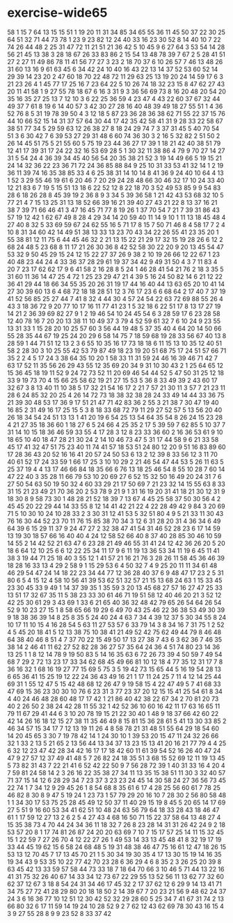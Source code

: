 # exercise-wide65
58
1
15
7
64
13
15
15
51
1
19
20
11
31
34
85
34
65
55
36
11
45
50
37
22
30
25
64
51
32
71
44
73
78
1
23
9
23
82
12
24
40
33
16
23
30
52
8
14
40
10
7
22
74
26
44
48
2
25
31
47
72
11
21
51
21
36
42
5
10
45
9
6
27
64
3
53
54
14
28
56
21
45
13
38
3
28
18
67
26
33
83
86
2
15
54
13
48
78
39
7
67
2
5
28
41
51
27
2
27
11
49
86
78
11
41
56
77
27
3
23
2
18
70
37
6
10
26
57
7
46
13
48
26
31
60
13
16
9
61
63
45
6
34
42
24
10
40
16
43
22
13
14
37
52
53
60
52
14
29
39
14
23
20
2
47
60
18
70
22
48
72
11
29
63
25
13
19
20
24
14
59
17
6
3
21
23
26
4
1
45
77
17
25
16
7
23
64
22
5
10
26
74
18
32
23
15
8
47
62
27
43
20
11
41
58
1
9
27
55
78
18
67
6
16
3
31
9
3
36
56
69
73
8
16
20
48
20
54
20
35
16
35
27
25
13
7
12
10
3
6
22
25
36
59
4
23
47
4
43
22
60
37
67
32
44
49
37
7
61
8
19
6
14
40
57
3
42
30
27
28
16
40
48
39
49
18
27
55
51
1
4
36
52
76
8
5
31
19
78
39
50
4
3
12
18
5
87
23
36
28
36
38
62
71
55
22
37
15
76
44
10
66
52
15
14
31
37
57
64
30
44
17
42
35
42
58
41
31
9
28
33
22
58
67
38
51
77
34
5
29
59
63
12
26
38
27
8
18
24
29
74
7
3
37
31
45
5
40
70
54
51
3
6
30
42
7
6
39
53
27
29
31
48
6
60
74
36
30
3
2
16
5
32
82
2
51
50
2
26
14
45
51
75
5
21
55
60
5
75
19
23
44
36
27
17
39
1
18
21
42
40
38
51
79
12
41
17
39
31
17
24
22
32
16
53
69
28
5
1
30
32
11
38
86
4
79
9
70
27
14
27
31
5
54
24
4
36
39
34
45
40
56
54
20
35
38
21
52
3
19
14
49
66
5
19
15
21
24
14
32
36
22
23
36
71
72
24
36
85
88
84
9
25
10
31
33
53
41
32
14
1
2
19
36
11
39
74
16
35
38
85
33
4
6
25
38
31
14
10
14
8
41
36
9
24
40
10
64
4
13
1
52
3
29
55
46
19
61
6
20
46
7
20
29
24
28
48
66
30
46
32
17
10
24
33
40
12
21
83
6
7
19
5
15
51
13
18
6
22
52
12
8
22
18
70
3
52
49
53
85
9
9
54
83
28
6
18
26
28
8
45
39
19
2
36
8
9
3
34
5
39
36
58
1
21
42
43
53
68
32
10
5
77
21
4
7
15
13
25
31
13
18
52
66
39
16
21
39
40
27
43
21
22
8
13
37
16
21
38
7
39
71
66
46
41
3
47
16
45
71
77
8
19
26
1
37
70
54
7
21
7
39
31
86
43
57
19
12
42
1
62
67
49
8
28
4
29
34
14
20
59
40
11
14
9
10
1
11
13
18
45
48
4
27
40
8
32
5
33
69
59
67
24
62
55
16
5
71
17
8
15
7
50
71
46
8
4
58
17
7
2
4
10
8
31
34
60
42
14
49
51
38
13
33
13
23
70
43
34
22
26
55
41
23
35
20
1
55
38
81
12
11
75
6
44
45
46
32
2
21
13
15
22
21
29
17
32
15
19
28
26
6
12
2
68
24
48
5
23
68
8
11
17
21
26
30
36
8
42
52
58
30
22
20
9
20
13
45
54
47
53
32
9
50
45
29
15
24
12
15
22
27
37
26
9
38
2
10
19
26
66
12
22
67
1
23
40
48
23
44
24
4
33
36
37
28
29
61
19
37
34
42
9
49
31
50
4
3
7
11
83
4
20
7
23
17
62
62
17
9
6
41
58
2
16
28
8
5
24
1
46
28
41
54
21
76
2
18
3
35
5
31
60
11
36
14
47
25
4
72
1
25
23
29
47
21
4
39
5
16
24
50
82
14
6
21
12
22
36
41
29
44
18
66
34
55
35
20
26
31
19
17
44
16
40
44
13
63
65
20
10
41
14
27
30
39
60
13
6
4
68
72
18
18
28
51
12
3
76
17
23
6
6
68
64
2
17
40
7
37
19
41
52
56
85
25
27
44
7
41
8
32
4
44
30
4
57
24
54
22
63
72
69
88
55
26
4
43
3
18
36
72
9
20
77
10
17
16
11
77
41
23
1
5
32
18
6
22
51
17
8
13
17
27
19
14
21
2
36
39
69
82
27
9
1
2
19
46
54
10
24
45
54
6
3
28
59
17
6
23
28
58
12
40
78
16
7
20
20
13
38
11
10
49
37
3
79
4
52
59
61
32
7
6
10
24
9
23
55
13
31
33
1
15
28
20
10
25
57
60
3
56
44
19
48
5
37
35
40
4
64
20
14
50
66
55
28
35
44
67
19
25
24
20
29
6
58
14
75
7
18
59
68
19
28
33
56
67
40
13
8
28
59
1
44
71
51
12
13
2
3
6
55
10
35
16
17
73
18
18
6
11
15
13
10
35
12
40
51
58
2
28
30
3
10
25
55
42
53
79
87
49
18
23
19
20
51
68
75
17
24
51
57
66
71
35
2
2
4
5
17
24
3
38
64
35
10
20
1
58
33
11
31
59
24
46
16
39
46
71
42
7
63
17
52
11
35
56
26
29
43
55
12
35
69
20
34
9
31
10
30
43
2
1
25
64
65
12
15
36
45
18
19
11
52
9
24
72
73
52
11
20
69
46
54
44
52
5
47
50
31
25
12
18
33
9
19
73
70
4
15
66
25
58
62
19
21
27
15
53
5
36
8
33
49
39
2
43
60
17
32
67
3
8
13
40
11
10
38
5
17
32
21
54
16
17
2
21
7
57
21
30
11
3
57
7
21
23
11
28
6
24
85
32
20
25
4
26
14
72
73
18
38
32
38
28
24
33
49
14
44
33
36
75
21
39
30
48
53
17
36
9
17
51
21
47
71
42
83
36
2
55
3
21
38
7
30
47
19
40
16
85
2
31
49
16
17
25
15
5
3
8
18
33
68
72
79
11
29
27
52
57
5
13
56
20
40
26
18
34
54
24
51
13
13
1
41
20
19
6
54
25
13
54
64
35
54
8
26
24
15
23
28
4
21
27
35
18
36
60
1
18
27
6
5
24
66
4
25
35
2
17
5
39
59
7
62
85
5
10
37
7
31
14
10
15
18
36
46
59
33
55
4
17
28
3
12
8
23
33
36
60
2
16
36
53
61
9
10
18
65
10
40
18
47
28
21
30
24
2
14
10
46
73
47
5
31
17
44
58
9
6
21
33
58
45
17
41
32
47
51
75
23
40
11
74
41
57
18
53
51
24
80
12
20
9
51
16
83
89
60
17
28
36
43
20
52
16
16
41
20
57
24
50
53
6
13
2
12
39
8
33
56
12
3
11
70
40
61
52
17
24
33
59
1
66
17
25
3
10
10
29
2
21
46
54
47
44
53
5
26
11
63
5
25
37
19
4
4
13
17
46
66
84
18
35
66
6
76
13
18
25
46
54
8
55
10
28
7
60
14
47
22
40
3
35
28
11
66
79
53
10
20
69
27
6
52
15
32
50
16
49
20
24
31
7
6
27
50
54
63
50
19
50
32
4
60
33
29
21
17
50
69
7
21
23
32
14
15
55
63
8
33
31
15
21
23
49
21
70
36
20
2
53
78
9
21
9
1
31
16
19
20
31
41
18
21
30
12
31
9
18
30
8
9
58
73
30
1
48
28
21
52
18
39
7
13
67
4
45
25
58
37
50
30
56
4
2
45
45
20
22
29
44
14
33
55
8
12
14
41
42
21
22
4
22
28
49
42
9
84
3
20
69
71
5
10
30
10
24
10
28
33
2
3
30
31
12
41
53
5
32
51
80
4
9
5
21
33
11
30
43
76
16
30
44
52
23
70
11
76
15
85
38
70
34
3
12
6
31
28
20
31
4
36
34
6
49
64
39
6
15
29
11
37
9
24
47
27
2
32
38
47
41
54
31
46
52
28
23
6
17
14
59
13
19
30
18
57
66
16
40
40
4
24
12
58
52
66
40
8
37
40
28
85
30
46
10
59
14
55
2
14
42
52
21
63
47
6
23
28
21
49
46
55
31
41
24
12
42
36
26
20
5
20
18
6
64
12
10
25
6
6
12
22
25
34
11
17
9
6
11
19
13
36
53
34
11
19
6
45
11
41
38
3
19
44
71
25
18
40
3
55
12
1
41
57
21
16
21
76
3
28
26
11
58
45
36
46
39
18
28
16
33
13
4
29
2
58
9
1
15
29
53
6
4
50
32
7
4
9
25
20
11
11
34
61
48
46
29
54
47
24
14
18
22
23
34
44
77
12
36
28
40
37
6
9
48
47
17
23
2
5
31
80
6
5
4
15
12
4
58
10
56
41
39
53
62
51
32
57
21
15
13
68
24
63
1
15
33
45
23
30
45
33
9
49
1
14
37
39
35
1
35
59
3
20
13
45
68
27
57
16
27
47
25
33
13
51
17
32
67
35
11
5
38
23
33
30
61
46
71
19
51
58
12
40
46
20
21
3
52
12
42
25
30
61
29
3
43
69
1
33
6
21
65
40
36
32
48
42
79
65
26
54
64
26
54
52
9
10
23
27
15
1
8
58
65
66
19
29
6
49
70
43
25
46
22
36
38
53
49
30
39
9
18
38
36
39
14
8
25
8
35
5
24
40
24
4
63
7
34
4
39
12
37
5
30
34
55
8
24
10
17
11
10
15
4
16
28
54
5
63
11
27
53
57
6
33
79
14
3
8
34
16
7
31
75
1
2
52
4
5
45
20
18
41
5
12
13
38
75
10
38
41
21
49
52
42
75
62
49
44
79
8
46
48
64
38
40
46
8
51
4
7
37
70
22
15
49
50
17
13
27
38
7
43
6
3
62
36
7
46
35
38
14
2
46
41
11
62
27
52
82
28
36
27
57
35
64
24
36
4
51
74
80
23
14
36
13
25
1
1
8
12
14
78
9
19
50
83
5
14
16
35
63
6
72
26
73
39
4
50
59
7
49
54
68
7
29
2
72
13
23
17
33
34
62
68
45
49
66
81
10
12
18
4
77
35
12
31
17
7
8
36
16
32
1
68
16
19
27
77
15
69
5
75
3
5
19
42
73
15
65
44
5
16
19
54
28
13
6
65
36
41
15
25
19
12
22
24
36
43
49
16
21
1
17
11
24
25
7
11
4
12
14
25
44
69
31
1
55
12
47
5
15
42
48
68
12
26
47
9
19
58
15
4
22
47
49
5
7
41
68
33
47
69
15
36
23
30
30
10
76
6
23
31
3
77
23
37
20
12
15
15
41
25
54
61
8
34
4
40
24
46
48
28
60
48
17
17
42
1
21
86
40
42
38
22
67
34
2
70
81
20
73
40
2
26
50
2
38
24
42
28
11
55
32
1
42
52
36
10
60
16
42
11
17
63
16
65
11
79
11
67
29
41
44
6
3
10
20
78
19
15
21
22
30
40
1
48
9
18
37
66
42
60
22
42
14
26
16
18
12
15
27
38
11
35
46
49
8
15
81
15
36
28
61
5
41
13
30
33
85
2
46
34
57
15
34
17
7
12
13
19
11
26
4
8
58
78
21
31
48
51
55
64
29
18
54
60
14
20
45
65
3
30
7
19
78
42
14
1
24
30
10
1
39
53
20
15
47
11
24
32
26
66
32
1
33
2
13
5
21
65
2
13
56
44
13
34
37
13
23
15
13
41
20
16
21
77
79
4
4
25
6
32
12
23
47
42
28
34
42
16
17
17
18
42
60
11
61
39
54
52
16
26
40
47
24
47
9
27
57
12
37
49
41
48
5
7
26
82
24
18
35
51
3
68
15
52
69
12
11
19
13
45
5
73
82
31
43
7
22
21
41
6
52
42
22
50
9
7
56
28
72
39
1
40
31
33
16
4
20
4
7
59
81
24
58
14
2
3
26
16
22
35
38
27
34
11
13
35
15
38
51
11
30
3
32
40
57
71
37
15
14
12
6
28
29
34
7
23
37
3
23
23
24
45
14
30
58
24
27
36
56
73
45
22
74
1
7
34
12
9
29
45
26
1
8
54
68
8
35
61
6
17
4
28
25
56
60
61
7
78
25
46
82
8
30
8
9
47
5
19
24
1
23
73
1
57
79
29
20
16
10
7
28
30
2
56
80
58
48
1
1
34
30
17
53
75
25
28
45
49
12
50
37
11
40
29
15
19
8
45
5
20
65
14
17
69
27
5
51
9
16
60
53
34
41
62
51
10
48
24
63
56
79
64
18
33
28
43
18
46
47
61
1
17
59
12
27
13
2
6
2
5
4
27
43
4
68
16
50
71
15
22
37
58
64
13
48
27
4
15
35
38
73
4
70
44
24
34
36
11
18
32
7
26
8
23
28
14
31
31
26
42
24
9
2
18
53
57
20
8
1
17
74
81
26
87
24
20
20
63
69
7
10
7
15
17
57
25
14
11
15
32
45
15
1
22
59
7
27
26
70
4
12
22
27
26
1
49
53
14
33
13
45
48
41
8
32
19
17
19
33
44
45
19
62
15
6
58
24
68
48
5
19
31
48
38
46
47
75
16
61
12
47
18
26
15
53
13
12
70
45
7
17
13
45
70
21
1
5
30
34
19
30
35
4
17
13
30
15
19
14
16
35
19
34
43
9
53
35
10
22
77
42
70
23
28
6
36
29
4
6
8
35
2
3
26
25
20
39
8
63
45
42
13
33
59
57
58
44
73
33
18
7
18
64
70
66
3
10
46
5
71
44
13
22
16
41
31
75
32
26
40
67
14
33
34
12
73
67
22
29
55
13
52
56
11
13
62
77
32
60
62
37
12
67
3
18
8
54
24
31
34
46
17
45
32
2
17
37
62
12
6
29
9
14
13
41
71
34
75
27
72
41
28
29
80
20
18
18
50
2
14
39
67
7
20
23
21
56
9
48
62
24
37
24
3
6
16
36
77
10
12
51
12
30
42
52
32
29
28
60
5
25
34
7
41
67
31
74
2
13
66
80
32
6
17
11
59
14
19
24
10
28
52
9
2
7
62
12
43
62
69
78
30
43
16
15
4
3
9
27
55
28
8
9
9
23
52
8
33
37
42
